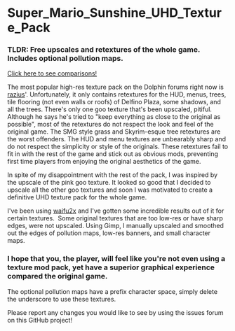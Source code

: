 # Super_Mario_Sunshine_UHD_Texture_Pack
<h3>TLDR: Free upscales and retextures of the whole game.  Includes optional
pollution maps.</h3>

[Click here to see comparisons!](../../wiki)

The most popular high-res texture pack on the Dolphin forums right now is <a href="https://forums.dolphin-emu.org/Thread-super-mario-sunshine-hires-texture-pack">razius</a>'. Unfortunately, it only contains retextures for the HUD, menus, trees, tile flooring (not even walls or roofs) of Delfino Plaza, some shadows, and all the trees.  There's only one goo texture that's been upscaled, pitiful.  Although he says he's tried to "keep everything as close to the original as possible", most of the retextures do not respect the look and feel of the original game.  The SMG style grass and Skyrim-esque tree retextures are the worst offenders.  The HUD and menu textures are unbearably sharp and do not respect the simplicity or style of the originals.  These retextures fail to fit in with the rest of the game and stick out as obvious mods, preventing first time players from enjoying the original aesthetics of the game.

In spite of my disappointment with the rest of the pack, I was inspired by the upscale of the pink goo texture.  It looked so good that I decided to upscale all the other goo textures and soon I was motivated to create a definitive UHD texture pack for the whole game.

I've been using&nbsp;<a href="https://github.com/nagadomi/waifu2x">waifu2x</a>&nbsp;and I've gotten some incredible results out of it for certain textures.  &nbsp;Some original textures that are too low-res or have sharp edges, were not upscaled.  Using Gimp, I manually upscaled and smoothed out the edges of pollution maps, low-res banners, and small character maps.

<h3>I hope that you, the player, will feel like you're not even using a texture mod pack, yet have a superior graphical experience compared the original game.</h3>

The optional pollution maps have a prefix character space, simply delete the underscore to use these textures.

Please report any changes you would like to see by using the issues forum on this GitHub project!
